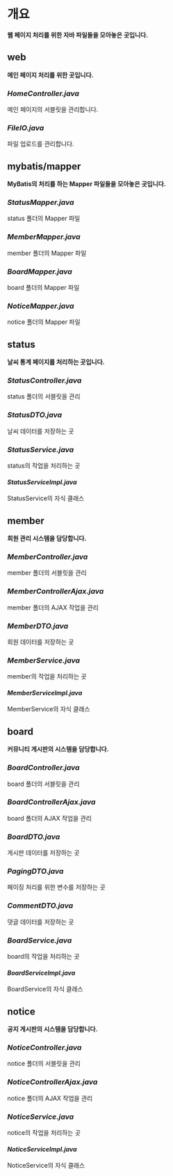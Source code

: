# 개요
**웹 페이지 처리를 위한 자바 파일들을 모아놓은 곳입니다.**

## web
**메인 페이지 처리를 위한 곳입니다.**
### *HomeController.java*
메인 페이지의 서블릿을 관리합니다.

### *FileIO.java*
파일 업로드를 관리합니다.

## mybatis/mapper
**MyBatis의 처리를 하는 Mapper 파일들을 모아놓은 곳입니다.**

### *StatusMapper.java*
status 폴더의 Mapper 파일

### *MemberMapper.java*
member 폴더의 Mapper 파일

### *BoardMapper.java*
board 폴더의 Mapper 파일

### *NoticeMapper.java*
notice 폴더의 Mapper 파일

## status
**날씨 통계 페이지를 처리하는 곳입니다.**

### *StatusController.java*
status 폴더의 서블릿을 관리

### *StatusDTO.java*
날씨 데이터를 저장하는 곳

### *StatusService.java*
status의 작업을 처리하는 곳

#### *StatusServiceImpl.java*
StatusService의 자식 클래스

## member
**회원 관리 시스템을 담당합니다.**

### *MemberController.java*
member 폴더의 서블릿을 관리

### *MemberControllerAjax.java*
member 폴더의 AJAX 작업을 관리

### *MemberDTO.java*
회원 데이터를 저장하는 곳

### *MemberService.java*
member의 작업을 처리하는 곳

#### *MemberServiceImpl.java*
MemberService의 자식 클래스

## board
**커뮤니티 게시판의 시스템을 담당합니다.**

### *BoardController.java*
board 폴더의 서블릿을 관리

### *BoardControllerAjax.java*
board 폴더의 AJAX 작업을 관리

### *BoardDTO.java*
게시판 데이터를 저장하는 곳

### *PagingDTO.java*
페이징 처리를 위한 변수를 저장하는 곳

### *CommentDTO.java*
댓글 데이터를 저장하는 곳

### *BoardService.java*
board의 작업을 처리하는 곳

#### *BoardServiceImpl.java*
BoardService의 자식 클래스

## notice
**공지 게시판의 시스템을 담당합니다.**

### *NoticeController.java*
notice 폴더의 서블릿을 관리

### *NoticeControllerAjax.java*
notice 폴더의 AJAX 작업을 관리

### *NoticeService.java*
notice의 작업을 처리하는 곳

#### *NoticeServiceImpl.java*
NoticeService의 자식 클래스

